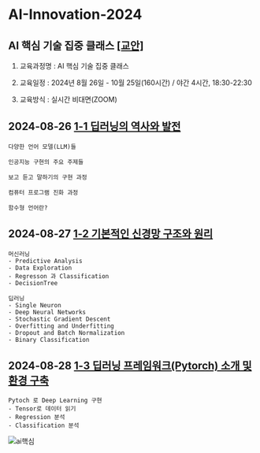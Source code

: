 # AI-Innovation-2024
## AI 핵심 기술 집중 클래스 [[교안]](https://docs.google.com/document/d/1mrVh8Az1XITXfFIho2IWXSCRRXDgcKfig7ZuBJgNS_0/edit?usp=sharing)


1. 교육과정명 : AI 핵심 기술 집중 클래스


2. 교육일정 : 2024년 8월 26일 - 10월 25일(160시간) / 야간 4시간, 18:30-22:30


3. 교육방식 : 실시간 비대면(ZOOM)


## 2024-08-26 [1-1 딥러닝의 역사와 발전](https://docs.google.com/document/d/10h2jkUKJnnMKm-x6EU8Ka0w-Ij1FsMLc/edit?usp=sharing&ouid=109265759411599372601&rtpof=true&sd=true)

    다양한 언어 모델(LLM)들

    인공지능 구현의 주요 주제들
    
    보고 듣고 말하기의 구현 과정
    
    컴퓨터 프로그램 진화 과정

    함수형 언어란?

## 2024-08-27 [1-2 기본적인 신경망 구조와 원리](https://docs.google.com/document/d/1xHWvY0SHUgdo_b7f35k5eJLLEAsNNljbeFjqPgjTXl0/edit?usp=sharing)

    머신러닝
    - Predictive Analysis
    - Data Exploration
    - Regresson 과 Classification
    - DecisionTree

    딥러닝
    - Single Neuron
    - Deep Neural Networks
    - Stochastic Gradient Descent
    - Overfitting and Underfitting
    - Dropout and Batch Normalization
    - Binary Classification
   
## 2024-08-28 [1-3 딥러닝 프레임워크(Pytorch) 소개 및 환경 구축](https://docs.google.com/document/d/1xHWvY0SHUgdo_b7f35k5eJLLEAsNNljbeFjqPgjTXl0/edit?usp=sharing)

    Pytoch 로 Deep Learning 구현
    - Tensor로 데이터 읽기
    - Regression 분석
    - Classification 분석


![ai핵심](https://github.com/user-attachments/assets/d71a9e3b-aafa-40ac-9c12-acc48e813164)
